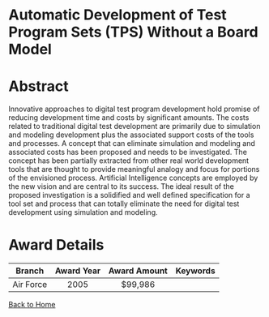 
Automatic Development of Test Program Sets (TPS) Without a Board Model
======================================================================

# Abstract


Innovative approaches to digital test program development hold promise of reducing development time and costs by significant amounts. The costs related to traditional digital test development are primarily due to simulation and modeling development plus the associated support costs of the tools and processes. A concept that can eliminate simulation and modeling and associated costs has been proposed and needs to be investigated. The concept has been partially extracted from other real world development tools that are thought to provide meaningful analogy and focus for portions of the envisioned process. Artificial Intelligence concepts are employed by the new vision and are central to its success. The ideal result of the proposed investigation is a solidified and well defined specification for a tool set and process that can totally eliminate the need for digital test development using simulation and modeling.  

# Award Details

|Branch|Award Year|Award Amount|Keywords|
| :---: | :---: | :---: | :---: |
|Air Force|2005|$99,986||
  
  


[Back to Home](https://github.com/chrischow/dod_sbir_awards)